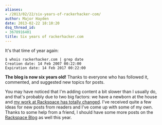 ```yaml
---
aliases:
- /2013/02/22/six-years-of-rackerhacker-com/
author: Major Hayden
date: 2013-02-22 18:10:20
dsq_thread_id:
- 3678916401
title: Six years of rackerhacker.com
---
```


It's that time of year again:

```
$ whois rackerhacker.com | grep date
Creation date: 14 Feb 2007 00:22:00
Expiration date: 14 Feb 2017 00:22:00
```

**The blog is now six years old!** Thanks to everyone who has followed it, commented, and suggested new topics for posts.

You may have noticed that I'm adding content a bit slower than I usually do, and that's probably due to two big factors: we have a newborn at the house and [my work at Rackspace has totally changed][1]. I've received quite a few ideas for new posts from readers and I've come up with some of my own. Thanks to some help from a friend, I should have some more posts on the [Rackspace Blog][2] as well this year.

 [1]: /2012/11/26/reaching-a-new-milestone-and-making-some-big-changes/
 [2]: http://www.rackspace.com/blog/